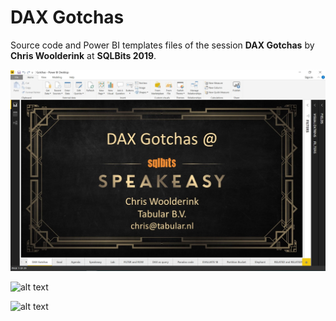 # DAX Gotchas
Source code and Power BI templates files of the session **DAX Gotchas** by **Chris Woolderink** at **SQLBits 2019**.

![alt text](https://github.com/tabular/dax-gotchas/blob/master/Documentation/Gotchas.jpg "Gotchas.pbix")

![alt text](https://github.com/tabular/dax-gotchas/blob/master/Documentation/Lab.jpg "Random.pbix")

![alt text](https://github.com/tabular/dax-gotchas/blob/master/Documentation/Lab.jpg "Lab environment")

